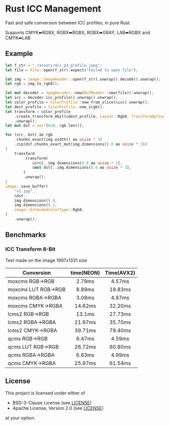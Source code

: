# Rust ICC Management

Fast and safe conversion between ICC profiles; in pure Rust.

Supports CMYK⬌RGBX, RGBX⬌RGBX, RGBX⬌GRAY, LAB⬌RGBX and CMYK⬌LAB

## Example

```rust
let f_str = "./assets/dci_p3_profile.jpeg";
let file = File::open(f_str).expect("Failed to open file");

let img = image::ImageReader::open(f_str).unwrap().decode().unwrap();
let rgb = img.to_rgb8();

let mut decoder = JpegDecoder::new(BufReader::new(file)).unwrap();
let icc = decoder.icc_profile().unwrap().unwrap();
let color_profile = ColorProfile::new_from_slice(&icc).unwrap();
let dest_profile = ColorProfile::new_srgb();
let transform = color_profile
    .create_transform_8bit(&dest_profile, Layout::Rgb8, TransformOptions::default())
    .unwrap();
let mut dst = vec![0u8; rgb.len()];

for (src, dst) in rgb
    .chunks_exact(img.width() as usize * 3)
    .zip(dst.chunks_exact_mut(img.dimensions().0 as usize * 3))
{
    transform
        .transform(
            &src[..img.dimensions().0 as usize * 3],
            &mut dst[..img.dimensions().0 as usize * 3],
        )
        .unwrap();
}
image::save_buffer(
    "v1.jpg",
    &dst,
    img.dimensions().0,
    img.dimensions().1,
    image::ExtendedColorType::Rgb8,
)
    .unwrap();
```

## Benchmarks

### ICC Transform 8-Bit 

Test made on the image 1997x1331 size

| Conversion          | time(NEON) | Time(AVX2) |
|---------------------|:----------:|:----------:|
| moxcms RGB->RGB     |   2.79ms   |   4.57ms   |
| moxcms LUT RGB->RGB |   8.89ms   |  19.83ms   |
| moxcms RGBA->RGBA   |   3.08ms   |   4.87ms   |
| moxcms CMYK->RGBA   |  14.62ms   |  32.20ms   |
| lcms2 RGB->RGB      |   13.1ms   |  27.73ms   |
| lcms2 RGBA->RGBA    |  21.97ms   |  35.70ms   |
| lcms2 CMYK->RGBA    |  39.71ms   |  79.40ms   |
| qcms RGB->RGB       |   6.47ms   |   4.59ms   |
| qcms LUT RGB->RGB   |  26.72ms   |  60.80ms   |
| qcms RGBA->RGBA     |   6.83ms   |   4.99ms   |
| qcms CMYK->RGBA     |  25.97ms   |  61.54ms   |

## License

This project is licensed under either of

- BSD-3-Clause License (see [LICENSE](LICENSE.md))
- Apache License, Version 2.0 (see [LICENSE](LICENSE-APACHE.md))

at your option.
